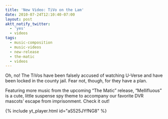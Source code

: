 ```yaml
---
title: 'New Video: TiVo on the Lam'
date: 2010-07-24T12:10:40-07:00
layout: post
aktt_notify_twitter:
  - 'yes'
  - videos
tags:
  - music-composition
  - music-videos
  - new-release
  - the-matic
  - videos
---
```

Oh, no! The TiVos have been falsely accused of watching U-Verse and have been locked in the county jail. Fear not, though, for they have a plan.

Featuring more music from the upcoming &#8220;The Matic&#8221; release, &#8220;Mellifluous&#8221; is a cute, little suspense spy theme to accompany our favorite DVR mascots&#8217; escape from imprisonment. Check it out!

{% include yt_player.html id="aS525JYfNG8" %}

<!--more-->
